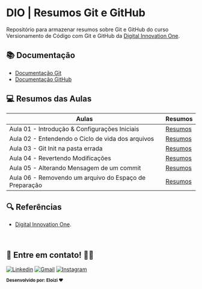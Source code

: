 
# DIO | Resumos Git e GitHub

Repositório para armazenar resumos sobre Git e GitHub do curso Versionamento de Código com Git e GitHub da [Digital Innovation One](https://www.dio.me/).

## 📚 Documentação
- [Documentação Git](https://git-scm.com/doc)
- [Documentação GitHub](https://docs.github.com/)

## 💻 Resumos das Aulas

| Aulas | Resumos |
| ------ | -------|
|Aula 01 - Introdução & Configurações Iniciais| [Resumos](/resumos/aula-01.md)|
|Aula 02 - Entendendo o Ciclo de vida dos arquivos| [Resumos](/resumos/aula-02.md)|
|Aula 03 - Git Init na pasta errada| [Resumos](/resumos/aula-03.md) |
|Aula 04 - Revertendo Modificações| [Resumos](/resumos/aula-04.md) |
|Aula 05 - Alterando Mensagem de um commit| [Resumos](/resumos/aula-05.md) |
|Aula 06 - Removendo um arquivo do Espaço de Preparação| [Resumos](/resumos/aula-06.md) |



## 🔍 Referências
- [Digital Innovation One](https://www.dio.me/).

<br>

 ## 👋 Entre em contato! 💬✨

[![Linkedin](https://img.shields.io/badge/Acesse%20o%20meu-Linkedin-blue?style=for-the-badge&logo=Linkedin&logoColor=white)](https://www.linkedin.com/in/eloizi-nogueira-da-silva/) [![Gmail](https://img.shields.io/badge/Entre%20em%20Contato-red?style=for-the-badge&logo=Gmail&logoColor=white&link=mailto:nogueira.eloizi@gmail.com)](mailto:nogueira.eloizi@gmail.com) [![Instagram](https://img.shields.io/badge/Instagram-e4405f?style=for-the-badge&logo=Instagram&logoColor=white&link=https://www.instagram.com/eloizisilva16/)](https://www.instagram.com/eloizisilva16/)

<sub><b>Desenvolvido por: Eloizi ❤️</b></sub></a>

